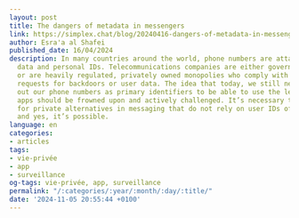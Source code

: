 ```yaml
---
layout: post
title: The dangers of metadata in messengers
link: https://simplex.chat/blog/20240416-dangers-of-metadata-in-messengers.html
author: Esra'a al Shafei
published_date: 16/04/2024
description: In many countries around the world, phone numbers are attached to biometrics
  data and personal IDs. Telecommunications companies are either government owned
  or are heavily regulated, privately owned monopolies who comply with most government
  requests for backdoors or user data. The idea that today, we still need to give
  out our phone numbers as primary identifiers to be able to use the leading messaging
  apps should be frowned upon and actively challenged. It’s necessary to advocate
  for private alternatives in messaging that do not rely on user IDs of any kind -
  and yes, it’s possible.
language: en
categories:
- articles
tags:
- vie-privée
- app
- surveillance
og-tags: vie-privée, app, surveillance
permalink: "/:categories/:year/:month/:day/:title/"
date: '2024-11-05 20:55:44 +0100'
---
```

